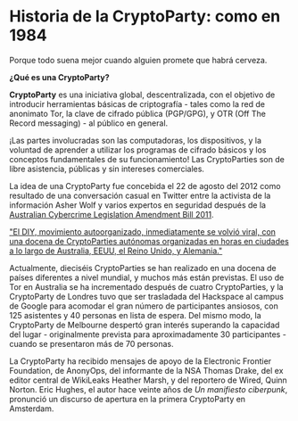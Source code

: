 Historia de la CryptoParty: como en 1984
========================================

Porque todo suena mejor cuando alguien promete que habrá cerveza.

**¿Qué es una CryptoParty?**

**CryptoParty** es una iniciativa global, descentralizada, con el objetivo de introducir herramientas básicas de criptografía - tales como la red de anonimato Tor, la clave de cifrado pública (PGP/GPG), y OTR (Off The Record messaging) - al público en general.

¡Las partes involucradas son las computadoras, los dispositivos, y la voluntad de aprender a utilizar los programas de cifrado básicos y los conceptos fundamentales de su funcionamiento! Las CryptoParties son de libre asistencia, públicas y sin intereses comerciales.

La idea de una CryptoParty fue concebida el 22 de agosto del 2012 como resultado de una conversación casual en Twitter entre la activista de la información Asher Wolf y varios expertos en seguridad después de la [Australian Cybercrime Legislation Amendment Bill 2011](http://theconversation.edu.au/cybercrime-bill-makes-it-through-but-what-does-that-mean-for-you-8953).

["El DIY, movimiento autoorganizado, inmediatamente se volvió viral, con una docena de CryptoParties autónomas organizadas en horas en ciudades a lo largo de Australia, EEUU, el Reino Unido, y Alemania."](http://en.wikipedia.org/wiki/CryptoParty)

Actualmente, dieciséis CryptoParties se han realizado en una docena de países diferentes a nivel mundial, y muchos más están previstas. El uso de Tor en Australia se ha incrementado después de cuatro CryptoParties, y la CryptoParty de Londres tuvo que ser trasladada del Hackspace al campus de Google para acomodar el gran número de participantes ansiosos, con 125 asistentes y 40 personas en lista de espera. Del mismo modo, la CryptoParty de Melbourne despertó gran interés superando la capacidad del lugar - originalmente prevista para aproximadamente 30 participantes - cuando se presentaron más de 70 personas. 

La CryptoParty ha recibido mensajes de apoyo de la Electronic Frontier Foundation, de AnonyOps, del informante de la NSA Thomas Drake, del ex editor central de WikiLeaks Heather Marsh, y del reportero de Wired, Quinn Norton. Eric Hughes, el autor hace veinte años de *Un manifiesto ciberpunk*, pronunció un discurso de apertura en la primera CryptoParty en Amsterdam.

